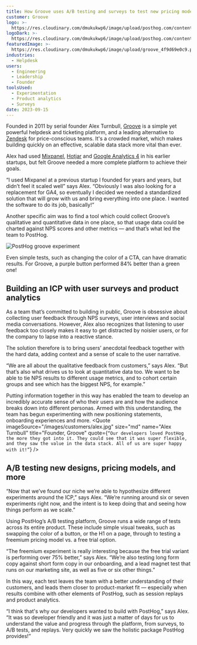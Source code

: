 ```yaml
---
title: How Groove uses A/B testing and surveys to test new pricing models
customer: Groove
logo: >-
  https://res.cloudinary.com/dmukukwp6/image/upload/posthog.com/contents/images/customers/groove/logo.png
logoDark: >-
  https://res.cloudinary.com/dmukukwp6/image/upload/posthog.com/contents/images/customers/groove/logo-dark.png
featuredImage: >-
  https://res.cloudinary.com/dmukukwp6/image/upload/groove_4f9d69e0c9.png
industries:
  - Helpdesk
users:
  - Engineering
  - Leadership
  - Founder
toolsUsed:
  - Experimentation
  - Product analytics
  - Surveys
date: 2023-09-15
---
```


Founded in 2011 by serial founder Alex Turnbull, [Groove](https://www.groovehq.com/) is a simple yet powerful helpdesk and ticketing platform, and a leading alternative to [Zendesk](/tutorials/zendesk-session-replays) for price-conscious teams. It's a crowded market, which makes building quickly on an effective, scalable data stack more vital than ever.

Alex had used [Mixpanel](/blog/posthog-vs-mixpanel), [Hotjar](/blog/posthog-vs-hotjar) and [Google Analytics 4](/blog/posthog-vs-ga4) in his earlier startups, but felt Groove needed a more complete platform to achieve their goals.

“I used Mixpanel at a previous startup I founded for years and years, but didn’t feel it scaled well” says Alex. “Obviously I was also looking for a replacement for GA4, so eventually I decided we needed a standardized solution that will grow with us and bring everything into one place. I wanted the software to do its job, basically!”

Another specific aim was to find a tool which could collect Groove’s qualitative and quantitative data in one place, so that usage data could be charted against NPS scores and other metrics — and that’s what led the team to PostHog. 

​​![PostHog groove experiment](https://res.cloudinary.com/dmukukwp6/image/upload/v1710055416/posthog.com/contents/images/customers/groove/groove-test.jpg)
<Caption>Even simple tests, such as changing the color of a CTA, can have dramatic results. For Groove, a purple button performed 84% better than a green one!</Caption>

## Building an ICP with user surveys and product analytics 

As a team that’s committed to building in public, Groove is obsessive about collecting user feedback through NPS surveys, user interviews and social media conversations. However, Alex also recognizes that listening to user feedback too closely makes it easy to get distracted by noisier users, or for the company to lapse into a reactive stance. 

The solution therefore is to bring users’ anecdotal feedback together with the hard data, adding context and a sense of scale to the user narrative.  

“We are all about the qualitative feedback from customers,” says Alex. “But that’s also what drives us to look at quantitative data too. We want to be able to tie NPS results to different usage metrics, and to cohort certain groups and see which has the biggest NPS, for example.”

Putting information together in this way has enabled the team to develop an incredibly accurate sense of who their users are and how the audience breaks down into different personas. Armed with this understanding, the team has begun experimenting with new positioning statements, onboarding experiences and more.
<BorderWrapper>
<Quote
    imageSource="/images/customers/alex.jpg"
    size="md"
    name="Alex Turnbull"
    title="Founder, Groove"
    quote={`“Our developers loved PostHog the more they got into it. They could see that it was super flexible, and they saw the value in the data stack. All of us are super happy with it!”`}
/>
</BorderWrapper>

## A/B testing new designs, pricing models, and more

“Now that we’ve found our niche we’re able to hypothesize different experiments around the ICP,” says Alex. “We’re running around six or seven experiments right now, and the intent is to keep doing that and seeing how things perform as we scale.”

Using PostHog’s A/B testing platform, Groove runs a wide range of tests across its entire product. These include simple visual tweaks, such as swapping the color of a button, or the H1 on a page, through to testing a freemium pricing model vs. a free trial option.

“The freemium experiment is really interesting because the free trial variant is performing over 75% better,” says Alex. “We’re also testing long form copy against short form copy in our onboarding, and a lead magnet test that runs on our marketing site, as well as five or six other things.”

In this way, each test leaves the team with a better understanding of their customers, and leads them closer to product-market fit — especially when results combine with other elements of PostHog, such as session replays and product analytics. 

“I think that's why our developers wanted to build with PostHog,” says Alex. “It was so developer friendly and it was just a matter of days for us to understand the value and progress through the platform, from surveys, to A/B tests, and replays. Very quickly we saw the holistic package PostHog provides!”

